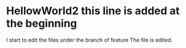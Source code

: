 # HellowWorld2 this line is added at the beginning
I start to edit the files under the branch of feature
The file is edited.